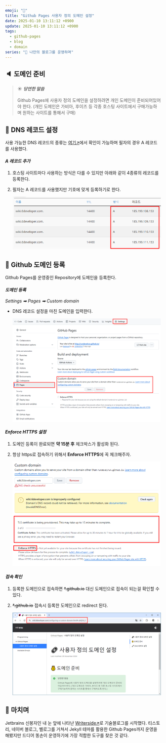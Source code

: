 ```yaml
---
emoji: "🚀"
title: "Github Pages 사용자 정의 도메인 설정"
date: 2025-01-10 13:11:12 +0900
update: 2025-01-10 13:11:12 +0900
tags:
  - github-pages
  - blog
  - domain
series: "📝 나만의 블로그를 운영하며"
---
```


## 🔈 도메인 준비

> ☀️ ***당연한 말씀***
> <br/><br/>
> Github Pages에 사용자 정의 도메인을 설정하려면 개인 도메인이 준비되어있어야 한다.
> (개인 도메인은 가비아, 후이즈 등 각종 호스팅 사이트에서 구매가능하며 원하는 사이트를 통해서 구매)

## 💎 DNS 레코드 설정
사용 가능한 DNS 레코드의 종류는 [여기↗](https://docs.github.com/ko/pages/configuring-a-custom-domain-for-your-github-pages-site/managing-a-custom-domain-for-your-github-pages-site#dns-records-for-your-custom-domain)에서 확인이 가능하며 필자의 경우 A 레코드를 사용했다.

#### ***A 레코드 추가***
1. 호스팅 사이트마다 사용하는 방식은 다를 수 있지만 아래와 같이 4종류의 레코드를 등록한다.
2. 필자는 A 레코드를 사용했지만 기호에 맞게 등록하기로 한다.

   ![](images/20241125_083158.png)

## 🍨 Github 도메인 등록
Github Pages를 운영중인 Repository에 도메인을 등록한다.

#### ***도메인 등록***
*Settings ➡ Pages ➡ Custom domain*
- DNS 레코드 설정을 마친 도메인을 입력한다.

    ![](images/20241125_082905.png)

#### ***Enforce HTTPS 설정***
1. 도메인 등록이 완료되면 **약 15분 후** 체크박스가 활성화 된다.
2. 항상 https로 접속하기 위해서 **Enforce HTTPS**에 꼭 체크해주자.

   ![](images/20241125_083307.png)

#### ***접속 확인***
1. 등록한 도메인으로 접속하면 ~~*.github.io~~ 대신 도메인으로 접속이 되는걸 확인할 수 있다.
2. ~~*.github.io~~ 접속시 등록한 도메인으로 redirect 된다.

   ![](images/20241125_134247.png)

## 👋 마치며
Jetbrains 신봉자인 내 눈 앞에 나타난 [Writerside↗](https://www.jetbrains.com/ko-kr/writerside/)로 기술블로그를 시작했다.
티스토리, 네이버 블로그, 벨로그를 거쳐서 Jekyll 테마를 활용한 Github Pages까지 운영을 해봤지만 드디어 똥손이 운영하기에 가장 적합한 도구를 찾은 것 같다.
